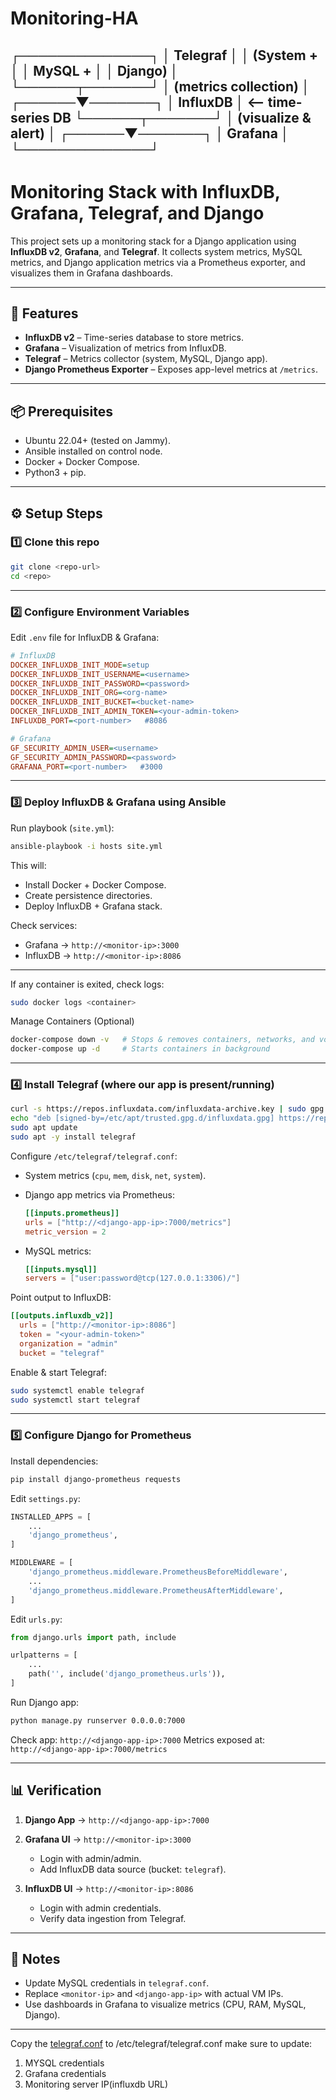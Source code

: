 # Monitoring-HA

┌──────────────┐
         │   Telegraf   │
         │  (System +   │
         │  MySQL +     │
         │  Django)     │
         └──────┬───────┘
                │
         (metrics collection)
                │
         ┌──────▼───────┐
         │  InfluxDB    │  <-- time-series DB
         └──────┬───────┘
                │
        (visualize & alert)
                │
         ┌──────▼───────┐
         │   Grafana    │
         └──────────────┘
---

# Monitoring Stack with InfluxDB, Grafana, Telegraf, and Django

This project sets up a monitoring stack for a Django application using **InfluxDB v2**, **Grafana**, and **Telegraf**.
It collects system metrics, MySQL metrics, and Django application metrics via a Prometheus exporter, and visualizes them in Grafana dashboards.

---

## 🚀 Features

* **InfluxDB v2** – Time-series database to store metrics.
* **Grafana** – Visualization of metrics from InfluxDB.
* **Telegraf** – Metrics collector (system, MySQL, Django app).
* **Django Prometheus Exporter** – Exposes app-level metrics at `/metrics`.

---

## 📦 Prerequisites

* Ubuntu 22.04+ (tested on Jammy).
* Ansible installed on control node.
* Docker + Docker Compose.
* Python3 + pip.

---

## ⚙️ Setup Steps

### 1️⃣ Clone this repo

```bash
git clone <repo-url>
cd <repo>
```

---

### 2️⃣ Configure Environment Variables

Edit `.env` file for InfluxDB & Grafana:

```ini
# InfluxDB
DOCKER_INFLUXDB_INIT_MODE=setup
DOCKER_INFLUXDB_INIT_USERNAME=<username>
DOCKER_INFLUXDB_INIT_PASSWORD=<password>
DOCKER_INFLUXDB_INIT_ORG=<org-name>
DOCKER_INFLUXDB_INIT_BUCKET=<bucket-name>
DOCKER_INFLUXDB_INIT_ADMIN_TOKEN=<your-admin-token>
INFLUXDB_PORT=<port-number>   #8086

# Grafana
GF_SECURITY_ADMIN_USER=<username>
GF_SECURITY_ADMIN_PASSWORD=<password>
GRAFANA_PORT=<port-number>   #3000
```

---

### 3️⃣ Deploy InfluxDB & Grafana using Ansible

Run playbook (`site.yml`):

```bash
ansible-playbook -i hosts site.yml
```

This will:

* Install Docker + Docker Compose.
* Create persistence directories.
* Deploy InfluxDB + Grafana stack.

Check services:

* Grafana → `http://<monitor-ip>:3000`
* InfluxDB → `http://<monitor-ip>:8086`
---

If any container is exited, check logs:

```bash
sudo docker logs <container>
```

Manage Containers (Optional)
```bash
docker-compose down -v   # Stops & removes containers, networks, and volumes (data loss if not mapped)
docker-compose up -d     # Starts containers in background
```

---

### 4️⃣ Install Telegraf (where our app is present/running)

```bash
curl -s https://repos.influxdata.com/influxdata-archive.key | sudo gpg --dearmor -o /etc/apt/trusted.gpg.d/influxdata.gpg
echo "deb [signed-by=/etc/apt/trusted.gpg.d/influxdata.gpg] https://repos.influxdata.com/ubuntu jammy stable" | sudo tee /etc/apt/sources.list.d/influxdata.list
sudo apt update
sudo apt -y install telegraf
```

Configure `/etc/telegraf/telegraf.conf`:

* System metrics (`cpu`, `mem`, `disk`, `net`, `system`).
* Django app metrics via Prometheus:

  ```toml
  [[inputs.prometheus]]
  urls = ["http://<django-app-ip>:7000/metrics"]
  metric_version = 2
  ```
* MySQL metrics:

  ```toml
  [[inputs.mysql]]
  servers = ["user:password@tcp(127.0.0.1:3306)/"]
  ```

Point output to InfluxDB:

```toml
[[outputs.influxdb_v2]]
  urls = ["http://<monitor-ip>:8086"]
  token = "<your-admin-token>"
  organization = "admin"
  bucket = "telegraf"
```

Enable & start Telegraf:

```bash
sudo systemctl enable telegraf
sudo systemctl start telegraf
```

---

### 5️⃣ Configure Django for Prometheus

Install dependencies:

```bash
pip install django-prometheus requests
```

Edit `settings.py`:

```python
INSTALLED_APPS = [
    ...
    'django_prometheus',
]

MIDDLEWARE = [
    'django_prometheus.middleware.PrometheusBeforeMiddleware',
    ...
    'django_prometheus.middleware.PrometheusAfterMiddleware',
]
```

Edit `urls.py`:

```python
from django.urls import path, include

urlpatterns = [
    ...
    path('', include('django_prometheus.urls')),
]
```

Run Django app:

```bash
python manage.py runserver 0.0.0.0:7000
```

Check app:
`http://<django-app-ip>:7000`
Metrics exposed at:
`http://<django-app-ip>:7000/metrics`

---

## 📊 Verification

1. **Django App** → `http://<django-app-ip>:7000`
2. **Grafana UI** → `http://<monitor-ip>:3000`

   * Login with admin/admin.
   * Add InfluxDB data source (bucket: `telegraf`).
3. **InfluxDB UI** → `http://<monitor-ip>:8086`

   * Login with admin credentials.
   * Verify data ingestion from Telegraf.

---

## 📌 Notes

* Update MySQL credentials in `telegraf.conf`.
* Replace `<monitor-ip>` and `<django-app-ip>` with actual VM IPs.
* Use dashboards in Grafana to visualize metrics (CPU, RAM, MySQL, Django).

---
Copy the [telegraf.conf](./telegraf.conf) to /etc/telegraf/telegraf.conf
make sure to update:
1. MYSQL credentials
2. Grafana credentials
3. Monitoring server IP(influxdb URL)
